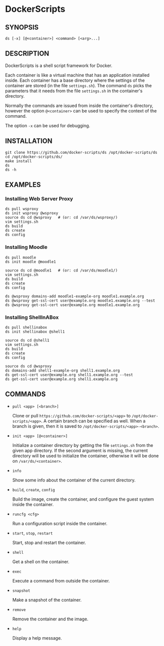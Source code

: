 DockerScripts
=============

## SYNOPSIS

   `ds [-x] [@<container>] <command> [<arg>...]`


## DESCRIPTION

   DockerScripts is a shell script framework for Docker.

   Each container is like a virtual machine that has an application
   installed inside. Each container has a base directory where the
   settings of the container are stored (in the file
   `settings.sh`). The command `ds` picks the parameters that it needs
   from the file `settings.sh` in the container's directory.

   Normally the commands are issued from inside the container's
   directory, however the option `@<container>` can be used to specify
   the context of the command.

   The option `-x` can be used for debugging.


## INSTALLATION

    git clone https://github.com/docker-scripts/ds /opt/docker-scripts/ds
    cd /opt/docker-scripts/ds/
    make install
    ds
    ds -h


## EXAMPLES

### Installing Web Server Proxy

    ds pull wsproxy
    ds init wsproxy @wsproxy
    source ds cd @wsproxy   # (or: cd /var/ds/wsproxy/)
    vim settings.sh
    ds build
    ds create
    ds config


### Installing Moodle

    ds pull moodle
    ds init moodle @moodle1

    source ds cd @moodle1   # (or: cd /var/ds/moodle1/)
    vim settings.sh
    ds build
    ds create
    ds config

    ds @wsproxy domains-add moodle1-example-org moodle1.example.org
    ds @wsproxy get-ssl-cert user@example.org moodle1.example.org --test
    ds @wsproxy get-ssl-cert user@example.org moodle1.example.org


### Installing ShellInABox

    ds pull shellinabox
    ds init shellinabox @shell1

    source ds cd @shell1
    vim settings.sh
    ds build
    ds create
    ds config

    source ds cd @wsproxy
    ds domains-add shell1-example-org shell1.example.org
    ds get-ssl-cert user@example.org shell1.example.org --test
    ds get-ssl-cert user@example.org shell1.example.org


## COMMANDS

* `pull <app> [<branch>]`

    Clone or pull `https://github.com/docker-scripts/<app>` to
    `/opt/docker-scripts/<app>`. A certain branch can be specified
    as well. When a branch is given, then it is saved to
    `/opt/docker-scripts/<app>-<branch>`.

* `init <app> [@<container>]`

    Initialize a container directory by getting the file `settings.sh`
    from the given app directory. If the second argument is missing,
    the current directory will be used to initialize the container,
    otherwise it will be done on `/var/ds/<container>`.

* `info`

    Show some info about the container of the current directory.

* `build`, `create`, `config`

    Build the image, create the container, and configure the guest
    system inside the container.

* `runcfg <cfg>`

    Run a configuration script inside the container.

* `start`, `stop`, `restart`

    Start, stop and restart the container.

* `shell`

    Get a shell on the container.

* `exec`

    Execute a command from outside the container.

* `snapshot`

    Make a snapshot of the container.

* `remove`

    Remove the container and the image.

* `help`

    Display a help message.


